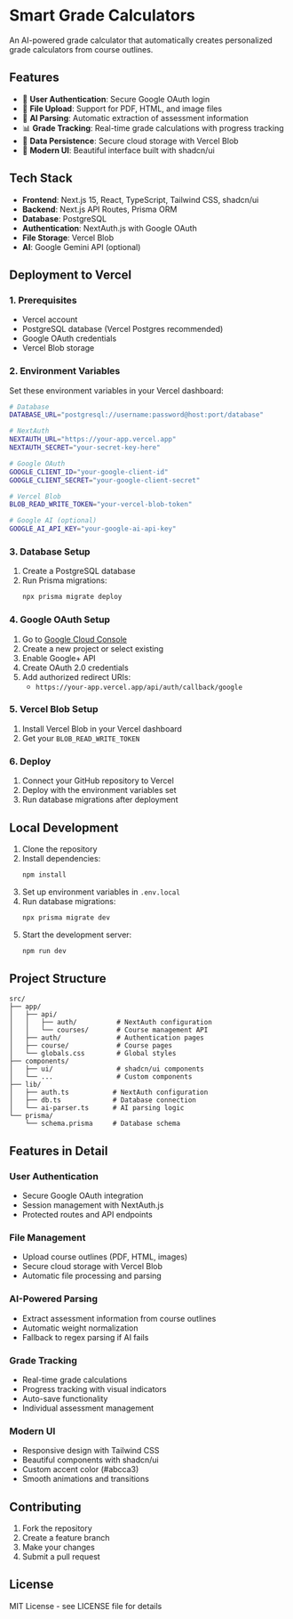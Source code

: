 # Smart Grade Calculators

An AI-powered grade calculator that automatically creates personalized grade calculators from course outlines.

## Features

- 🔐 **User Authentication**: Secure Google OAuth login
- 📁 **File Upload**: Support for PDF, HTML, and image files
- 🤖 **AI Parsing**: Automatic extraction of assessment information
- 📊 **Grade Tracking**: Real-time grade calculations with progress tracking
- 💾 **Data Persistence**: Secure cloud storage with Vercel Blob
- 🎨 **Modern UI**: Beautiful interface built with shadcn/ui

## Tech Stack

- **Frontend**: Next.js 15, React, TypeScript, Tailwind CSS, shadcn/ui
- **Backend**: Next.js API Routes, Prisma ORM
- **Database**: PostgreSQL
- **Authentication**: NextAuth.js with Google OAuth
- **File Storage**: Vercel Blob
- **AI**: Google Gemini API (optional)

## Deployment to Vercel

### 1. Prerequisites

- Vercel account
- PostgreSQL database (Vercel Postgres recommended)
- Google OAuth credentials
- Vercel Blob storage

### 2. Environment Variables

Set these environment variables in your Vercel dashboard:

```bash
# Database
DATABASE_URL="postgresql://username:password@host:port/database"

# NextAuth
NEXTAUTH_URL="https://your-app.vercel.app"
NEXTAUTH_SECRET="your-secret-key-here"

# Google OAuth
GOOGLE_CLIENT_ID="your-google-client-id"
GOOGLE_CLIENT_SECRET="your-google-client-secret"

# Vercel Blob
BLOB_READ_WRITE_TOKEN="your-vercel-blob-token"

# Google AI (optional)
GOOGLE_AI_API_KEY="your-google-ai-api-key"
```

### 3. Database Setup

1. Create a PostgreSQL database
2. Run Prisma migrations:
   ```bash
   npx prisma migrate deploy
   ```

### 4. Google OAuth Setup

1. Go to [Google Cloud Console](https://console.cloud.google.com/)
2. Create a new project or select existing
3. Enable Google+ API
4. Create OAuth 2.0 credentials
5. Add authorized redirect URIs:
   - `https://your-app.vercel.app/api/auth/callback/google`

### 5. Vercel Blob Setup

1. Install Vercel Blob in your Vercel dashboard
2. Get your `BLOB_READ_WRITE_TOKEN`

### 6. Deploy

1. Connect your GitHub repository to Vercel
2. Deploy with the environment variables set
3. Run database migrations after deployment

## Local Development

1. Clone the repository
2. Install dependencies:
   ```bash
   npm install
   ```
3. Set up environment variables in `.env.local`
4. Run database migrations:
   ```bash
   npx prisma migrate dev
   ```
5. Start the development server:
   ```bash
   npm run dev
   ```

## Project Structure

```
src/
├── app/
│   ├── api/
│   │   ├── auth/          # NextAuth configuration
│   │   └── courses/       # Course management API
│   ├── auth/              # Authentication pages
│   ├── course/            # Course pages
│   └── globals.css        # Global styles
├── components/
│   ├── ui/                # shadcn/ui components
│   └── ...                # Custom components
├── lib/
│   ├── auth.ts           # NextAuth configuration
│   ├── db.ts             # Database connection
│   └── ai-parser.ts      # AI parsing logic
└── prisma/
    └── schema.prisma     # Database schema
```

## Features in Detail

### User Authentication
- Secure Google OAuth integration
- Session management with NextAuth.js
- Protected routes and API endpoints

### File Management
- Upload course outlines (PDF, HTML, images)
- Secure cloud storage with Vercel Blob
- Automatic file processing and parsing

### AI-Powered Parsing
- Extract assessment information from course outlines
- Automatic weight normalization
- Fallback to regex parsing if AI fails

### Grade Tracking
- Real-time grade calculations
- Progress tracking with visual indicators
- Auto-save functionality
- Individual assessment management

### Modern UI
- Responsive design with Tailwind CSS
- Beautiful components with shadcn/ui
- Custom accent color (#abcca3)
- Smooth animations and transitions

## Contributing

1. Fork the repository
2. Create a feature branch
3. Make your changes
4. Submit a pull request

## License

MIT License - see LICENSE file for details
